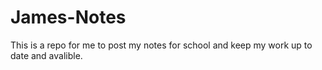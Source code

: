 # James-Notes
This is a repo for me to post my notes for school and keep my work up to date and avalible. 
